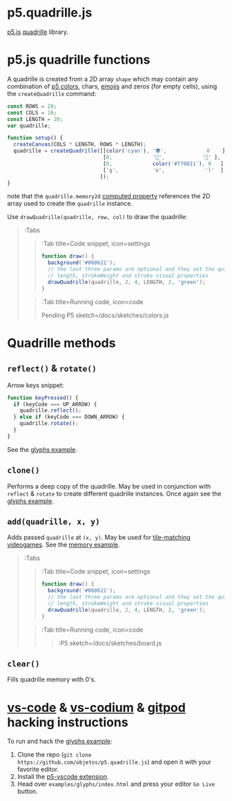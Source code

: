 # p5.quadrille.js

[p5.js](https://p5js.org/) [quadrille](https://en.wikipedia.org/wiki/Square_tiling) library.

# p5.js quadrille functions

A quadrille is created from a 2D array `shape` which may contain any combination of [p5 colors](https://p5js.org/reference/#/p5.Color), chars, [emojis](https://emojipedia.org/) and zeros (for empty cells), using the `createQuadrille` command:

```js
const ROWS = 20;
const COLS = 10;
const LENGTH = 20;
var quadrille;

function setup() {
  createCanvas(COLS * LENGTH, ROWS * LENGTH);
  quadrille = createQuadrille([[color('cyan'), '👽',             0    ],
                               [0,             '🤔',            '🙈' ],
                               [0,             color('#770811'), 0   ],
                               ['g',           'o',             'l'  ]
                              ]);
}
```

note that the `quadrille.memory2d` [computed property](https://www.w3schools.com/js/js_object_accessors.asp) references the 2D array used to create the `quadrille` instance.

Use `drawQuadrille(quadrille, row, col)` to draw the quadrille:

> :Tabs
> > :Tab title=Code snippet, icon=settings
> >
> > ```js
> > function draw() {
> >   background('#060621');
> >   // the last three params are optional and they set the quadrille
> >   // length, strokeWeight and stroke visual properties
> >   drawQuadrille(quadrille, 2, 4, LENGTH, 2, 'green');
> > }
> > ``` 
>
> > :Tab title=Running code, icon=code
> >
> > Pending P5 sketch=/docs/sketches/colors.js

# Quadrille methods

## `reflect()` & `rotate()`

Arrow keys snippet:

```js
function keyPressed() {
  if (keyCode === UP_ARROW) {
    quadrille.reflect();
  } else if (keyCode === DOWN_ARROW) {
    quadrille.rotate();
  }
}
```

See the [glyphs example](https://github.com/objetos/p5.quadrille.js/blob/master/examples/glyphs/sketch.js).

## `clone()`

Performs a deep copy of the quadrille. May be used in conjunction with `reflect` & `rotate` to create different quadrille instances. Once again see the [glyphs example](https://github.com/objetos/p5.quadrille.js/blob/master/examples/glyphs/sketch.js).

## `add(quadrille, x, y)`

Adds passed `quadrille` at `(x, y)`. May be used for [tile-matching videogames](https://en.wikipedia.org/wiki/Tile-matching_video_game). See the [memory example](https://github.com/objetos/p5.quadrille.js/tree/master/examples/memory).

> :Tabs
> > :Tab title=Code snippet, icon=settings
> >
> > ```js
> > function draw() {
> >   background('#060621');
> >   // the last three params are optional and they set the quadrille
> >   // length, strokeWeight and stroke visual properties
> >   drawQuadrille(quadrille, 2, 4, LENGTH, 2, 'green');
> > }
> > ``` 
>
> > :Tab title=Running code, icon=code
> >
> > > :P5 sketch=/docs/sketches/board.js

## `clear()`

Fills quadrille memory with 0's.

# [vs-code](https://code.visualstudio.com/) & [vs-codium](https://vscodium.com/) & [gitpod](https://www.gitpod.io/) hacking instructions

To run and hack the [glyphs example](https://github.com/objetos/p5.quadrille.js/blob/master/examples/glyphs/sketch.js):

1. Clone the repo (`git clone https://github.com/objetos/p5.quadrille.js`) and open it with your favorite editor.
2. Install the [p5-vscode extension](https://marketplace.visualstudio.com/items?itemName=samplavigne.p5-vscode).
3. Head over `examples/glyphs/index.html` and press your editor `Go Live` button.
